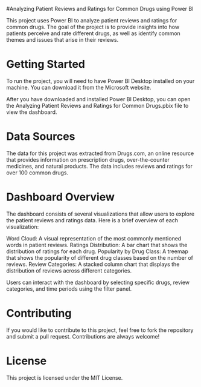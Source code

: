 

#Analyzing Patient Reviews and Ratings for Common Drugs using Power BI

This project uses Power BI to analyze patient reviews and ratings for common drugs. The goal of the project is to provide insights into how patients perceive and rate different drugs, as well as identify common themes and issues that arise in their reviews.

# Getting Started

To run the project, you will need to have Power BI Desktop installed on your machine. You can download it from the Microsoft website.

After you have downloaded and installed Power BI Desktop, you can open the Analyzing Patient Reviews and Ratings for Common Drugs.pbix file to view the dashboard.

# Data Sources

The data for this project was extracted from Drugs.com, an online resource that provides information on prescription drugs, over-the-counter medicines, and natural products. The data includes reviews and ratings for over 100 common drugs.

# Dashboard Overview

The dashboard consists of several visualizations that allow users to explore the patient reviews and ratings data. Here is a brief overview of each visualization:

Word Cloud: A visual representation of the most commonly mentioned words in patient reviews.
Ratings Distribution: A bar chart that shows the distribution of ratings for each drug.
Popularity by Drug Class: A treemap that shows the popularity of different drug classes based on the number of reviews.
Review Categories: A stacked column chart that displays the distribution of reviews across different categories.

Users can interact with the dashboard by selecting specific drugs, review categories, and time periods using the filter panel.

# Contributing

If you would like to contribute to this project, feel free to fork the repository and submit a pull request. Contributions are always welcome!

# License

This project is licensed under the MIT License.
